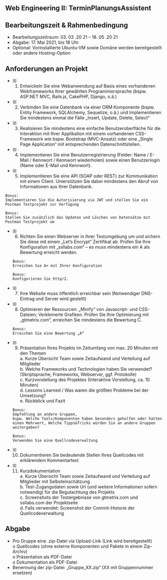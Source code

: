 ## Web Engineering II: TerminPlanungsAssistent

## Bearbeitungszeit & Rahmenbedingung

- Bearbeitungszeitraum: 03. 03 .20 21 – 18. 05 .20 21
- Abgabe: 17. Mai 2021, bis 18 Uhr
- Optional: Vorinstallierte Ubuntu-VM sowie Domäne werden bereitgestellt oder
    andere Hosting-Option

## Anforderungen an Projekt


 - [x]  1. Entwickeln Sie eine Webanwendung auf Basis eines vorhandenen Webframeworks
        Ihrer gewählten Programmiersprache (bspw. ASP.NET MVC, Rails.js, CakePHP,
        Django, o.ä.)
- [x]   2. Verbinden Sie eine Datenbank via einer ORM Komponente (bspw. Entity Framework,
        SQLAlchemy, Sequelize, o.ä.) und Implementieren Sie mindestens einmal die Fälle
        „Insert, Update, Delete, Select“

- [x]   3. Realisieren Sie mindestens eine einfache Benutzeroberfläche für die Interaktion mit
        Ihrer Applikation mit einem vorhandenen CSS-Framework wie bspw. Bootstrap
        (MVC-Ansatz) oder eine „Single Page Application“ mit entsprechenden
        Datenschnittstellen.

- [x]   4. Implementieren Sie eine Benutzerregistrierung (Felder: Name / E-Mail / Kennwort /
        Kennwort wiederholen) sowie einen Benutzerlogin (Name oder E-Mail und
        Kennwort).
- [x]   5. Implementieren Sie eine API (SOAP oder REST) zur Kommunikation mit einem Client.
        Unterstützen Sie dabei mindestens den Abruf von Informationen aus Ihrer
        Datenbank.
  ```
  Bonus:
  Implementieren Sie die Autorisierung via JWT und stellen Sie ein Postman Testprojekt zur Verfügung 
  ```
  ```
  Bonus:
  Stellen Sie zusätzlich das Updaten und Löschen von Datensätze mit
  Postman Testprojekt um
  ```
    
- [x] 6. Richten Sie einen Webserver in Ihrer Testumgebung um und sichern Sie diese mit
    einem „Let’s Encrypt“ Zertifikat ab. Prüfen Sie Ihre Konfiguration mit „ssllabs.com“ –
    es muss mindestens ein A als Bewertung erreicht werden.
    ```
    Bonus:
    Erreichen Sie A+ mit Ihrer Konfiguration
    ```
    ```
    Bonus:
    Konfigurieren Sie http/2.
    ```

- [x] 7. Ihre Website muss öffentlich erreichbar sein (Notwendiger DNS-Eintrag und Server
    wird gestellt)
- [x] 8. Optimieren der Ressourcen: „Minify“ von Javascript- und CSS-Dateien; Verkleinerte
    Grafiken. Prüfen Sie Ihre Optimierung mit „gtmetrix.com“, erreichen Sie mindestens
    die Bewertung C.
    ```
    Bonus:
    Erreichen Sie eine Bewertung „A“
    ```
    
- [x] 9. Präsentation Ihres Projekts im Zeitumfang von max. 20 Minuten mit den Themen <br>
    a. Kurze Übersicht Team sowie Zeitaufwand und Verteilung auf Mitglieder <br>
    b. Welche Frameworks und Technologien haben Sie verwendet? (Skriptsprache,
       Frameworks, Webserver, ggf. Protokolle) <br>
    c. Kurzvorstellung des Projektes (Interaktive Vorstellung, ca. 10 Minuten) <br>
    d. Lessons Learned / Was waren die größten Probleme bei der Umsetzung? <br>
    e. Rückblick und Fazit <br>
    ```
    Bonus:
    Empfehlung an andere Gruppen,
    bspw. Welche Tools/Komponenten haben besonders geholfen oder hatten
    einen Mehrwert, Welche Tipps&Tricks würden Sie an andere Gruppen
    weitergeben?
    ```

    ```
    Bonus:
    Verwenden Sie eine Quellcodeverwaltung
    ```

- [x] 10. Dokumentieren Sie bedeutende Stellen Ihres Quellcodes mit erklärendem
    Kommentartext
- [x] 11. Kurzdokumentation <br>
    a. Kurze Übersicht Team sowie Zeitaufwand und Verteilung auf Mitglieder mit
       Selbsteinschätzung <br>
    b. Test-Zugangsdaten sowie Url (und weitere Informationen sofern notwendig)
       für die Begutachtung des Projekts <br>
    c. Screenshots der Testergebnisse von gtmetrix.com und ssllabs.com der
       Projektseite <br>
    d. Falls verwendet: Screenshot der Commit-Historie der Quellcodeverwaltung <br>

## Abgabe

- Pro Gruppe eine .zip-Datei via Upload-Link (Link wird bereitgestellt) <br>
    o Quellcodes (ohne externe Komponenten und Pakete in einem Zip-Archiv) <br>
    o Präsentation als PDF-Datei <br>
    o Dokumentation als PDF-Datei <br>
- Benennung der zip-Datei: „Gruppe_XX.zip“ (XX mit Gruppennummer ersetzen)



